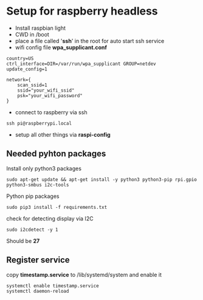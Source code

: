 # Setup for raspberry headless

- Install raspbian light
- CWD in /boot
- place a file called '**ssh**' in the root for auto start ssh service
- wifi config file **wpa_supplicant.conf**

```
country=US
ctrl_interface=DIR=/var/run/wpa_supplicant GROUP=netdev
update_config=1

network={
    scan_ssid=1
    ssid="your_wifi_ssid"
    psk="your_wifi_password"
}
```

- connect to raspberry via ssh

``` 
ssh pi@raspberrypi.local
```

- setup all other things via **raspi-config**



## Needed pyhton packages

Install only python3 packages

```
sudo apt-get update && apt-get install -y python3 python3-pip rpi.gpio python3-smbus i2c-tools
```

Python pip packages

```
sudo pip3 install -f requirements.txt
```

check for detecting display via I2C

```
sudo i2cdetect -y 1
```

Should be **27**

## Register service

copy **timestamp.service** to /lib/systemd/system and enable it

```
systemctl enable timestamp.service
systemctl daemon-reload
```







